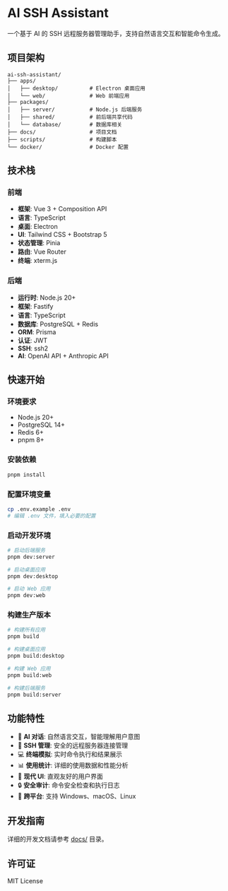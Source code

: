 # AI SSH Assistant

一个基于 AI 的 SSH 远程服务器管理助手，支持自然语言交互和智能命令生成。

## 项目架构

```
ai-ssh-assistant/
├── apps/
│   ├── desktop/          # Electron 桌面应用
│   └── web/              # Web 前端应用
├── packages/
│   ├── server/           # Node.js 后端服务
│   ├── shared/           # 前后端共享代码
│   └── database/         # 数据库相关
├── docs/                 # 项目文档
├── scripts/              # 构建脚本
└── docker/               # Docker 配置
```

## 技术栈

### 前端
- **框架**: Vue 3 + Composition API
- **语言**: TypeScript
- **桌面**: Electron
- **UI**: Tailwind CSS + Bootstrap 5
- **状态管理**: Pinia
- **路由**: Vue Router
- **终端**: xterm.js

### 后端
- **运行时**: Node.js 20+
- **框架**: Fastify
- **语言**: TypeScript
- **数据库**: PostgreSQL + Redis
- **ORM**: Prisma
- **认证**: JWT
- **SSH**: ssh2
- **AI**: OpenAI API + Anthropic API

## 快速开始

### 环境要求
- Node.js 20+
- PostgreSQL 14+
- Redis 6+
- pnpm 8+

### 安装依赖
```bash
pnpm install
```

### 配置环境变量
```bash
cp .env.example .env
# 编辑 .env 文件，填入必要的配置
```

### 启动开发环境
```bash
# 启动后端服务
pnpm dev:server

# 启动桌面应用
pnpm dev:desktop

# 启动 Web 应用
pnpm dev:web
```

### 构建生产版本
```bash
# 构建所有应用
pnpm build

# 构建桌面应用
pnpm build:desktop

# 构建 Web 应用
pnpm build:web

# 构建后端服务
pnpm build:server
```

## 功能特性

- 🤖 **AI 对话**: 自然语言交互，智能理解用户意图
- 🔗 **SSH 管理**: 安全的远程服务器连接管理
- 💻 **终端模拟**: 实时命令执行和结果展示
- 📊 **使用统计**: 详细的使用数据和性能分析
- 🎨 **现代 UI**: 直观友好的用户界面
- 🔒 **安全审计**: 命令安全检查和执行日志
- 📱 **跨平台**: 支持 Windows、macOS、Linux

## 开发指南

详细的开发文档请参考 [docs/](./docs/) 目录。

## 许可证

MIT License
